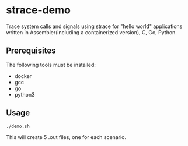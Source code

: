 # strace-demo

Trace system calls and signals using strace for "hello world" applications written in Assembler(including a containerized version), C, Go, Python.

## Prerequisites
The following tools must be installed:
* docker
* gcc
* go
* python3

## Usage
```
./demo.sh
```

This will create 5 .out files, one for each scenario.
